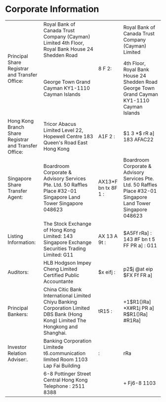 # Corporate Information

<table><tr><td rowspan="2">Principal Share Registrar and Transfer Office:</td><td>Royal Bank of Canada Trust Company (Cayman) Limited 4th Floor, Royal Bank House 24 Shedden Road</td><td rowspan="2">8 F 2:</td><td>Royal Bank of Canada Trust Company (Cayman) Limited</td></tr><tr><td>George Town Grand Cayman KY1-1110 Cayman Islands</td><td>4th Floor, Royal Bank House 24 Shedden Road George Town Grand Cayman KY1-1110 Cayman Islands</td></tr><tr><td>Hong Kong Branch Share Registrar and Transfer Office:</td><td>Tricor Abacus Limited Level 22, Hopewell Centre 183 Queen&#x27;s Road East Hong Kong</td><td>A1F 2 :</td><td>$1 3 *$  rR a] 183 AFAC22</td></tr><tr><td>Singapore Share Transfer Agent:</td><td>Boardroom Corporate &amp; Advisory Services Pte. Ltd. 50 Raffles Place #32-01 Singapore Land Tower Singapore 048623</td><td>AX13*F bn tx 8F 1 :</td><td>Boardroom Corporate &amp; Advisory Services Pte. Ltd. 50 Raffles Place #32-01 Singapore Land Tower Singapore 048623</td></tr><tr><td>Listing Information:</td><td>The Stock Exchange of Hong Kong Limited: 143 Singapore Exchange Securities Trading Limited: G11</td><td>AX 13 A 9t :</td><td>$A5Ff  rRa] : 143 #F bn t 5 FF  PR a] : G11</td></tr><tr><td>Auditors:</td><td>HLB Hodgson Impey Cheng Limited Certified Public Accountante</td><td>$x eifj :</td><td>p2$j @at eip $FX Ff  FR a]</td></tr><tr><td>Principal Bankers:</td><td>China Citic Bank International Limited Chiyu Banking Corporation Limited DBS Bank (Hong Kong) Limited The Hongkong and Shanghai.</td><td>tR15 :</td><td>+1$R1()Ra] *X#R1j PR a] R$R1()Ra] #R1Ra]</td></tr><tr><td>Investor Relation Adviser:.</td><td>Banking Corporation Limitede t6.communication limited Room 1103 Lap Fai Building</td><td>  :</td><td> rRa</td></tr><tr><td></td><td>6-8 Pottinger Street Central Hong Kong Telephone : 2511 8388</td><td></td><td>+ Fj6-8 1103</td></tr></table>